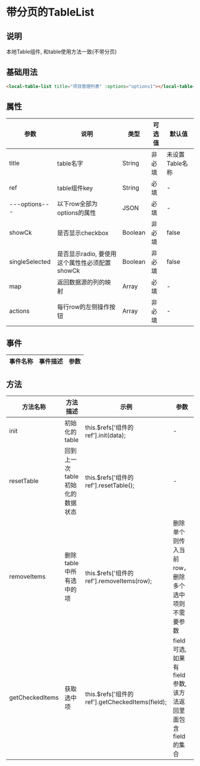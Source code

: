 # 带分页的TableList

## 说明

<table-list>本地Table组件, 和table使用方法一致(不带分页)

## 基础用法

```html
<local-table-list title="项目管理列表" :options="options1"></local-table-list>
```

## 属性

| 参数           | 说明                                          | 类型     | 可选值 | 默认值          |
| -------------- | --------------------------------------------- | -------- | ------ | --------------- |
| title          | table名字                                     | String   | 非必填 | 未设置Table名称 |
| ref            | table组件key                                  | String   | 必填   | -               |
| ---options---  | 以下row全部为options的属性                    | JSON     | 必填   | -               |
| showCk         | 是否显示checkbox                              | Boolean  | 非必填 | false           |
| singleSelected | 是否显示radio, 要使用这个属性性必须配置showCk | Boolean  | 非必填 | false           |
| map            | 返回数据源的列的映射                          | Array    | 必填   | -               |
| actions        | 每行row的左侧操作按钮                         | Array    | 非必填 | -               |

## 事件

| 事件名称 | 事件描述 | 参数 |
| -------- | -------- | ---- |

## 方法

| 方法名称           | 方法描述              | 示例                                          | 参数 |
| ------------------ | --------------------- | --------------------------------------------- | ---- |
| init             | 初始化的table | this.$refs['组件的ref'].init(data);             | -    |
| resetTable | 回到上一次table初始化的数据状态        | this.$refs['组件的ref'].resetTable(); | -    |
| removeItems | 删除table中所有选中的项        | this.$refs['组件的ref'].removeItems(row); | 删除单个则传入当前row，删除多个选中项则不需要参数 |
| getCheckedItems | 获取选中项        | this.$refs['组件的ref'].getCheckedItems(field); | field可选,如果有field参数,该方法返回里面包含field的集合|